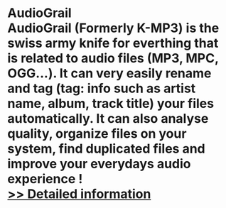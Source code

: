 # AudioGrail<br />AudioGrail (Formerly K-MP3) is the swiss army knife for everthing that is related to audio files (MP3, MPC, OGG...). It can very easily rename and tag (tag: info such as artist name, album, track title) your files automatically. It can also analyse quality, organize files on your system, find duplicated files and improve your everydays audio experience !<br />[>> Detailed information](https://secure.shareit.com/shareit/product.html?productid=300051285&affiliateid=200057808)